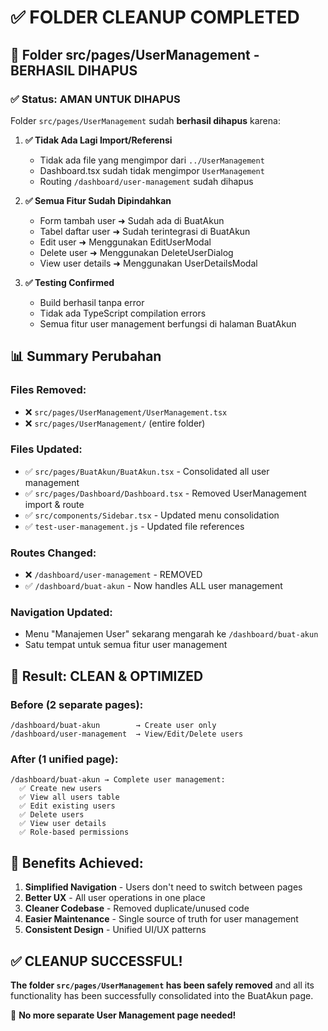 # ✅ FOLDER CLEANUP COMPLETED

## 📂 Folder src/pages/UserManagement - BERHASIL DIHAPUS

### ✅ Status: AMAN UNTUK DIHAPUS
Folder `src/pages/UserManagement` sudah **berhasil dihapus** karena:

1. **✅ Tidak Ada Lagi Import/Referensi**
   - Tidak ada file yang mengimpor dari `../UserManagement`
   - Dashboard.tsx sudah tidak mengimpor `UserManagement`
   - Routing `/dashboard/user-management` sudah dihapus

2. **✅ Semua Fitur Sudah Dipindahkan**
   - Form tambah user ➜ Sudah ada di BuatAkun
   - Tabel daftar user ➜ Sudah terintegrasi di BuatAkun  
   - Edit user ➜ Menggunakan EditUserModal
   - Delete user ➜ Menggunakan DeleteUserDialog
   - View user details ➜ Menggunakan UserDetailsModal

3. **✅ Testing Confirmed**
   - Build berhasil tanpa error
   - Tidak ada TypeScript compilation errors
   - Semua fitur user management berfungsi di halaman BuatAkun

## 📊 Summary Perubahan

### Files Removed:
- ❌ `src/pages/UserManagement/UserManagement.tsx`
- ❌ `src/pages/UserManagement/` (entire folder)

### Files Updated:
- ✅ `src/pages/BuatAkun/BuatAkun.tsx` - Consolidated all user management
- ✅ `src/pages/Dashboard/Dashboard.tsx` - Removed UserManagement import & route
- ✅ `src/components/Sidebar.tsx` - Updated menu consolidation
- ✅ `test-user-management.js` - Updated file references

### Routes Changed:
- ❌ `/dashboard/user-management` - REMOVED
- ✅ `/dashboard/buat-akun` - Now handles ALL user management

### Navigation Updated:
- Menu "Manajemen User" sekarang mengarah ke `/dashboard/buat-akun`
- Satu tempat untuk semua fitur user management

## 🎯 Result: CLEAN & OPTIMIZED

### Before (2 separate pages):
```
/dashboard/buat-akun        → Create user only
/dashboard/user-management  → View/Edit/Delete users
```

### After (1 unified page):
```
/dashboard/buat-akun → Complete user management:
  ✅ Create new users
  ✅ View all users table  
  ✅ Edit existing users
  ✅ Delete users
  ✅ View user details
  ✅ Role-based permissions
```

## 🚀 Benefits Achieved:

1. **Simplified Navigation** - Users don't need to switch between pages
2. **Better UX** - All user operations in one place
3. **Cleaner Codebase** - Removed duplicate/unused code
4. **Easier Maintenance** - Single source of truth for user management
5. **Consistent Design** - Unified UI/UX patterns

## ✅ CLEANUP SUCCESSFUL!

**The folder `src/pages/UserManagement` has been safely removed** and all its functionality has been successfully consolidated into the BuatAkun page. 

🎉 **No more separate User Management page needed!**
